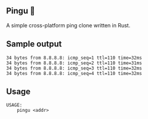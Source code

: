 ## Pingu 🐧

A simple cross-platform ping clone written in Rust.

## Sample output

```
34 bytes from 8.8.8.8: icmp_seq=1 ttl=110 time=32ms
34 bytes from 8.8.8.8: icmp_seq=2 ttl=110 time=31ms
34 bytes from 8.8.8.8: icmp_seq=3 ttl=110 time=32ms
34 bytes from 8.8.8.8: icmp_seq=4 ttl=110 time=32ms
```

## Usage

```
USAGE:
    pingu <addr>
```

